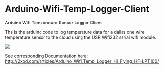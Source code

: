 Arduino-Wifi-Temp-Logger-Client
===============================

Arduino Wifi Temperature Sensor Logger Client

Ths is the arduino code to log temperature data for a dallas one wire temperature sensor to the cloud using the USR Wifi232 serial wifi module.

<img src="http://2xod.com/articles/Arduino_Wifi_Temp_Logger_Hi_Flying_HF-LPT100/Arduino%20Wifi%20Temp%20Logger%20With%20Dallas%20DS18B20%20And%20Hi%20Flying%20HF-LPT100%20Wifi%20cropped%20sm%20thumb.jpg">

See corresponding Documentation here:
http://2xod.com/articles/Arduino_Wifi_Temp_Logger_Hi_Flying_HF-LPT100/

